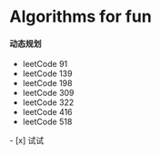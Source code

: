 # **Algorithms for fun**

#### 动态规划

- leetCode 91
- leetCode 139
- leetCode 198
- leetCode 309
- leetCode 322
- leetCode 416
- leetCode 518

 

\- [x] 试试

